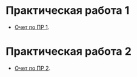 # Практическая работа 1

 - [Очет по ПР 1](/practice/otchet_pr1_Ovchinniova.pdf).

# Практическая работа 2

 - [Очет по ПР 2](/practice/Otchet_Pr№2_Ovchinniova.pdf).
